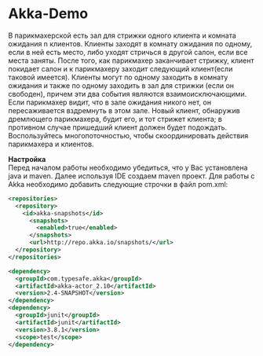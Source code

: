 Akka-Demo
=========
В парикмахерской есть зал для стрижки одного клиента и комната  ожидания n клиентов. Клиенты заходят в комнату ожидания по одному, если в ней есть место, либо уходят стричься в другой салон, если все места заняты. После того, как парикмахер заканчивает стрижку, клиент покидает салон и к парикмахеру заходит следующий клиент(если таковой имеется). Клиенты могут по одному заходить в комнату ожидания и также по одному заходить в зал для стрижки (если он свободен), причем эти два события 
являются взаимоисключающими. Если парикмахер видит, что в зале ожидания никого нет, он пересаживается вздремнуть в этом зале. Новый клиент, обнаружив дремлющего парикмахера, будит его, и тот стрижет клиента; в противном случае пришедший клиент должен будет подождать. Воспользуйтесь многопоточностью, чтобы скоординировать действия парикмахера и клиентов.

<b>Настройка</b><br/>
Перед началом работы необходимо убедиться, что у Вас установлена java и maven.
Далее используя IDE создаем maven проект.
Для работы с Akka необходимо добавить следующие строчки в файл pom.xml:<br/>

```xml
<repositories>
  <repository>
    <id>akka-snapshots</id>
      <snapshots>
        <enabled>true</enabled>
      </snapshots>
      <url>http://repo.akka.io/snapshots/</url>
  </repository>
</repositories>
```    
```xml
<dependency>
  <groupId>com.typesafe.akka</groupId>
  <artifactId>akka-actor_2.10</artifactId>
  <version>2.4-SNAPSHOT</version>
</dependency>
<dependency>
  <groupId>junit</groupId>
  <artifactId>junit</artifactId>
  <version>3.8.1</version>
  <scope>test</scope>
</dependency>
```
